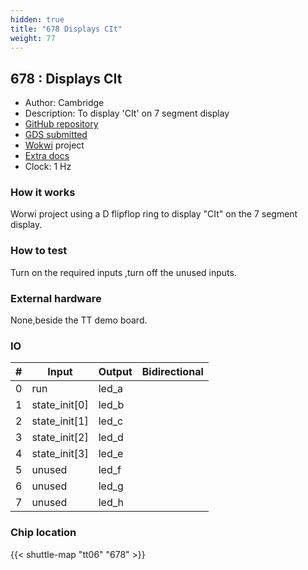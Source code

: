 ```yaml
---
hidden: true
title: "678 Displays CIt"
weight: 77
---
```


## 678 : Displays CIt

* Author: Cambridge
* Description: To display 'CIt' on 7 segment display
* [GitHub repository](https://github.com/cittapeout/Citech)
* [GDS submitted](https://github.com/cittapeout/Citech/actions/runs/8748673309)
* [Wokwi](https://wokwi.com/projects/395522292785089537) project
* [Extra docs](None)
* Clock: 1 Hz

<!---

This file is used to generate your project datasheet. Please fill in the information below and delete any unused
sections.

You can also include images in this folder and reference them in the markdown. Each image must be less than
512 kb in size, and the combined size of all images must be less than 1 MB.
-->


### How it works

Worwi project using a D flipflop ring to display "CIt" on the 7 segment display.

### How to test

Turn on the required inputs ,turn off the unused inputs.

### External hardware

None,beside the TT demo board.


### IO

| # | Input          | Output         | Bidirectional   |
| - | -------------- | -------------- | --------------- |
| 0 | run | led_a |  |
| 1 | state_init[0] | led_b |  |
| 2 | state_init[1] | led_c |  |
| 3 | state_init[2] | led_d |  |
| 4 | state_init[3] | led_e |  |
| 5 | unused | led_f |  |
| 6 | unused | led_g |  |
| 7 | unused | led_h |  |

### Chip location

{{< shuttle-map "tt06" "678" >}}
